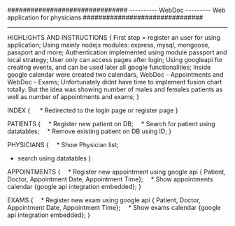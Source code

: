 ###############################
---------- WebDoc ---------
Web application for physicians
###############################

***************************

HIGHLIGHTS AND INSTRUCTIONS
{
    First step = register an user for using application;
    Using mainly nodejs modules: express, mysql, mongoose, passport and more;
    Authentication implemented using module passport and local strategy;
    User only can access pages after login;
    Using googleapi for creating events, and can be used later all google functionalities;
    Inside google calendar were created two calendars, WebDoc - Appointments and WebDoc - Exams;
    Unfortunately didnt have time to implement fusion chart totally. But the idea was showing number of males and females patients as well as number of appointments and exams;
}

INDEX
{
  * Redirected to the login page or register page
}

PATIENTS
{
 * Register new patient on DB;
 * Search for patient using datatables;
 * Remove existing patient on DB using ID;
}

PHYSICIANS
{
 * Show Physician list;
 * search using datatables
}

APPOINTMENTS
{
 * Register new appointment using google api { Patient, Doctor, Appointment Date, Appointment Time};
 * Show appointments calendar {google api integration embedded};
}

EXAMS
{
 * Register new exam using google api { Patient, Doctor, Appointment Date, Appointment Time};
 * Show exams calendar {google api integration embedded};
}
